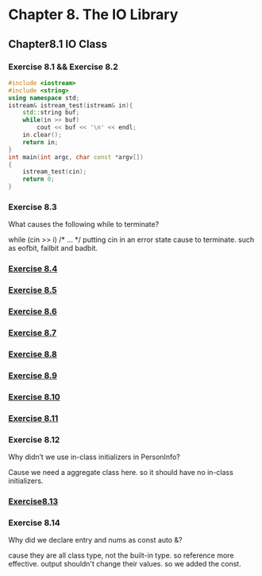 # Chapter 8. The IO Library
## Chapter8.1 IO Class

### Exercise 8.1 && Exercise 8.2
```cpp
#include <iostream>
#include <string>
using namespace std;
istream& istream_test(istream& in){
    std::string buf;    
    while(in >> buf)
        cout << buf << '\n' << endl;
    in.clear();
    return in;
} 
int main(int argc, char const *argv[])
{
    istream_test(cin);
    return 0;
}
```
### Exercise 8.3
What causes the following while to terminate?

while (cin >> i) /*  ...    */
putting cin in an error state cause to terminate. such as eofbit, failbit and badbit.

### [Exercise 8.4](ex_08_04.cpp)

### [Exercise 8.5](ex_08_05.cpp)

### [Exercise 8.6](ex_08_06.cpp)

### [Exercise 8.7](ex_08_07.cpp)
### [Exercise 8.8](ex_08_08.cpp)
### [Exercise 8.9](ex_08_09.cpp)
### [Exercise 8.10](ex_08_10.cpp)
### [Exercise 8.11](ex_08_11.cpp)

### Exercise 8.12
Why didn’t we use in-class initializers in PersonInfo?

Cause we need a aggregate class here. so it should have no in-class initializers.

### [Exercise8.13](https://github.com/pezy/CppPrimer/blob/master/ch08/ex8_13.cpp)



### Exercise 8.14
Why did we declare entry and nums as const auto &?

cause they are all class type, not the built-in type. so reference more effective.
output shouldn't change their values. so we added the const.